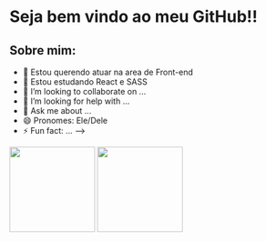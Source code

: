 # Seja bem vindo ao meu GitHub!!

 ## Sobre mim:
- 🔭 Estou querendo atuar na area de Front-end
- 🌱 Estou estudando React e SASS
- 👯 I’m looking to collaborate on ...
- 🤔 I’m looking for help with ...
- 💬 Ask me about ...
- 😄 Pronomes: Ele/Dele
- ⚡ Fun fact: ...
-->

<div>
<img height='150em' src="https://github-readme-stats.vercel.app/api?username=Guerrito20&hide=stars,prs&show_icons=true&theme=radical&include_all_commits=true" />
 
 <img height='150em'  src="https://github-readme-stats.vercel.app/api/top-langs/?username=Guerrito20&layout=compact&langs_count=16&theme=radical" />
</div>
